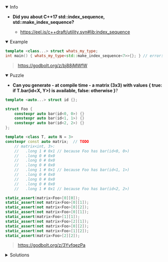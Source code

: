 <details open><summary>Info</summary><p>

* **Did you about C++17 std::index_sequence, std::make_index_sequence?**

  * https://eel.is/c++draft/utility.syn#lib:index_sequence

</p></details><details open><summary>Example</summary><p>

```cpp
template <class...> struct whats_my_type;
int main() { whats_my_type<std::make_index_sequence<7>>{}; } // error: implicit instantiation of undefined template ‘whats_my_type<std::integer_sequence<unsigned long, 0, 1, 2, 3, 4, 5, 6>’<source>:8:3: error: implicit instantiation of undefined template ‘whats_my_type<std::integer_sequence<unsigned long, 0, 1, 2, 3, 4, 5, 6>’
```

> https://godbolt.org/z/bj88jMWfW

</p></details><details open><summary>Puzzle</summary><p>

* **Can you generate - at compile time - a matrix (3x3) with values { true: if T.bar(id<X, Y>) is available, false: otherwise }**?

```cpp
template <auto...> struct id {};

struct Foo {
    constexpr auto bar(id<0, 0>) {}
    constexpr auto bar(id<1, 1>) {}
    constexpr auto bar(id<2, 2>) {}
};

template <class T, auto N = 3>
constexpr const auto matrix;  // TODO
    // matrix<int, 3>:
    //   .long 1 # 0x1 // because Foo has bar(id<0, 0>)
    //   .long 0 # 0x0
    //   .long 0 # 0x0
    //   .long 0 # 0x0
    //   .long 1 # 0x1 // because Foo has bar(id<1, 1>)
    //   .long 0 # 0x0
    //   .long 0 # 0x0
    //   .long 0 # 0x0
    //   .long 1 # 0x1 // because Foo has bar(id<2, 2>)

static_assert(matrix<Foo>[0][0]);
static_assert(not matrix<Foo>[0][1]);
static_assert(not matrix<Foo>[0][2]);
static_assert(not matrix<Foo>[0][1]);
static_assert(matrix<Foo>[1][1]);
static_assert(not matrix<Foo>[2][1]);
static_assert(not matrix<Foo>[0][2]);
static_assert(not matrix<Foo>[1][2]);
static_assert(matrix<Foo>[2][2]);
```

> https://godbolt.org/z/3YvfqezPa

</p></details><details><summary>Solutions</summary><p>

```cpp
template <class T, std::size_t N = 3, class = std::make_index_sequence<N>>
constexpr const std::array<std::array<int, N>, N> matrix{};

template <class T, auto N, auto... Is>
constexpr const std::array matrix<T, N, std::index_sequence<Is...>>{
    []<auto I> -> std::array<int, 3> {
        return {[]<auto J> -> int {
            return requires(T v, id<I, J> p) { v.bar(p); };
        }.template operator()<Is>()...};
    }.template operator()<Is>()...};
```

> https://godbolt.org/z/Yq9xdYo3a

```cpp
template <class T, auto... ns>
constexpr auto has = []() { return requires(T t) { t.bar(id<ns...>{}); }; };

template <class T, auto R, auto N>
constexpr auto row = []() {
    constexpr auto make_row =
        []<auto... I>(std::index_sequence<I...>) -> std::array<bool, N> {
        return {has<T, R, I>()...};
    };

    return make_row(std::make_index_sequence<N>{});
};

template <class T, auto N>
constexpr auto rows = []() {
    constexpr auto make_rows = []<auto... R>(std::index_sequence<R...>)
        -> std::array<std::array<bool, N>, N> { return {row<T, R, N>()...}; };

    return make_rows(std::make_index_sequence<N>{});
};

template <class T, auto N = 3>
constexpr const auto matrix = rows<T, N>();
```

> https://godbolt.org/z/Gcx4sd5E3

```cpp
template <typename T, auto N, auto X, auto C = X % N, auto R = (X - C) / N>
concept hasBar = requires(T t) {
    { t.bar(std::declval<id<R, C>>()) };
};

template <auto N, typename... Args>
constexpr std::array<std::array<long, N>, N> make_symmetric_matrix(
    Args&&... args) {
    return {std::forward<Args>(args)...};
}

template <class T, auto N = 3>
constexpr const auto matrix =
    []<auto... Indices>(std::index_sequence<Indices...>)
    -> std::array<std::array<long, N>, N> {
    return make_symmetric_matrix<N>(hasBar<T, N, static_cast<int>(Indices)>...);
}(std::make_index_sequence<N * N>{});
```

> https://godbolt.org/z/bdjEadn5f

</p></details>

